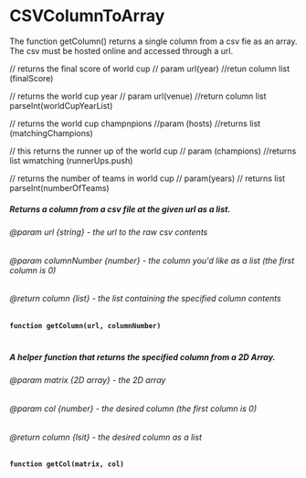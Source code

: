 # CSVColumnToArray
The function getColumn() returns a single column from a csv fie as an array. The csv must be hosted online and accessed through a url.


// returns the final score of world cup
// param url(year)
//retun column list (finalScore)


// returns the world cup year
// param url(venue)
//return column list parseInt(worldCupYearList)

// returns the world cup champnpions
//param (hosts)
//returns list (matchingChampions)

// this returns the runner up of the world cup
// param (champions)
//returns list wmatching (runnerUps.push)




// returns the number of teams in world cup
// param(years)
// returns list parseInt(numberOfTeams)



##### Returns a column from a csv file at the given url as a list.
###### @param url {string} - the url to the raw csv contents
###### @param columnNumber {number} - the column you'd like as a list (the first column is 0)
###### @return column {list} - the list containing the specified column contents
**`function getColumn(url, columnNumber)`**
#

##### A helper function that returns the specified column from a 2D Array.
###### @param matrix {2D array} - the 2D array
###### @param col {number} - the desired column (the first column is 0)
###### @return column {lsit} - the desired column as a list
**`function getCol(matrix, col)`**
